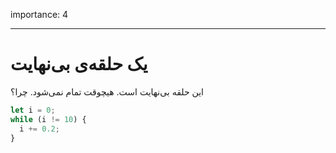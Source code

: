 importance: 4

---

# یک حلقه‌ی بی‌نهایت 

این حلقه بی‌نهایت است. هیچوقت تمام نمی‌شود. چرا؟
```js
let i = 0;
while (i != 10) {
  i += 0.2;
}
```


